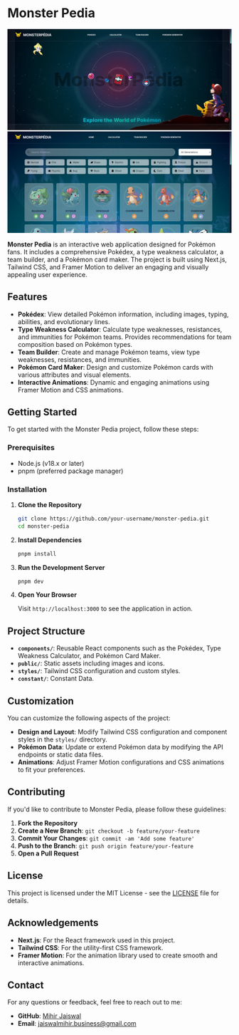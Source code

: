 # Monster Pedia

![Monster Pedia preview](public/preview.png) 
![Monster Pedia preview](public/preview2.png) 

**Monster Pedia** is an interactive web application designed for Pokémon fans. It includes a comprehensive Pokédex, a type weakness calculator, a team builder, and a Pokémon card maker. The project is built using Next.js, Tailwind CSS, and Framer Motion to deliver an engaging and visually appealing user experience.

## Features

- **Pokédex**: View detailed Pokémon information, including images, typing, abilities, and evolutionary lines.
- **Type Weakness Calculator**: Calculate type weaknesses, resistances, and immunities for Pokémon teams. Provides recommendations for team composition based on Pokémon types.
- **Team Builder**: Create and manage Pokémon teams, view type weaknesses, resistances, and immunities.
- **Pokémon Card Maker**: Design and customize Pokémon cards with various attributes and visual elements.
- **Interactive Animations**: Dynamic and engaging animations using Framer Motion and CSS animations.

## Getting Started

To get started with the Monster Pedia project, follow these steps:

### Prerequisites

- Node.js (v18.x or later)
- pnpm (preferred package manager)

### Installation

1. **Clone the Repository**

    ```bash
    git clone https://github.com/your-username/monster-pedia.git
    cd monster-pedia
    ```

2. **Install Dependencies**

    ```bash
    pnpm install
    ```

3. **Run the Development Server**

    ```bash
    pnpm dev
    ```

4. **Open Your Browser**

    Visit `http://localhost:3000` to see the application in action.

## Project Structure

- **`components/`**: Reusable React components such as the Pokédex, Type Weakness Calculator, and Pokémon Card Maker.
- **`public/`**: Static assets including images and icons.
- **`styles/`**: Tailwind CSS configuration and custom styles.
- **`constant/`**: Constant Data.

## Customization

You can customize the following aspects of the project:

- **Design and Layout**: Modify Tailwind CSS configuration and component styles in the `styles/` directory.
- **Pokémon Data**: Update or extend Pokémon data by modifying the API endpoints or static data files.
- **Animations**: Adjust Framer Motion configurations and CSS animations to fit your preferences.

## Contributing

If you'd like to contribute to Monster Pedia, please follow these guidelines:

1. **Fork the Repository**
2. **Create a New Branch**: `git checkout -b feature/your-feature`
3. **Commit Your Changes**: `git commit -am 'Add some feature'`
4. **Push to the Branch**: `git push origin feature/your-feature`
5. **Open a Pull Request**

## License

This project is licensed under the MIT License - see the [LICENSE](LICENSE) file for details.

## Acknowledgements

- **Next.js**: For the React framework used in this project.
- **Tailwind CSS**: For the utility-first CSS framework.
- **Framer Motion**: For the animation library used to create smooth and interactive animations.

## Contact

For any questions or feedback, feel free to reach out to me:

- **GitHub**: [Mihir Jaiswal](https://github.com/MihirJaiswal/MihirJaiswal)
- **Email**: jaiswalmihir.business@gmail.com

